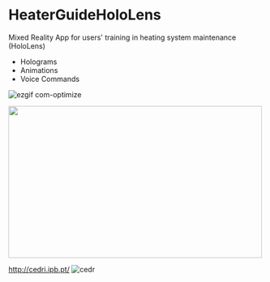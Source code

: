 # HeaterGuideHoloLens

Mixed Reality App for users' training in heating system maintenance (HoloLens)
- Holograms
- Animations
- Voice Commands

![ezgif com-optimize](https://user-images.githubusercontent.com/21102697/61591013-20de7b00-abc1-11e9-92b0-5f8863c850c3.gif)

<img src="https://user-images.githubusercontent.com/21102697/54703259-4f274d80-4b30-11e9-8a32-ffdd4ea3b777.jpg" width="500" height="300">

http://cedri.ipb.pt/
![cedr](https://user-images.githubusercontent.com/21102697/62393083-7293e780-b569-11e9-896d-d602722c89ee.png)
